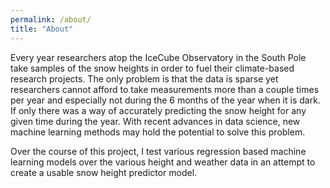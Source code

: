 ```yaml
---
permalink: /about/
title: "About"
---
```


Every year researchers atop the IceCube Observatory in the South Pole take samples of the snow heights in order to fuel their climate-based research projects. The only problem is that the data is sparse yet researchers cannot afford to take measurements more than a couple times per year and especially not during the 6 months of the year when it is dark. If only there was a way of accurately predicting the snow height for any given time during the year. With recent advances in data science, new machine learning methods may hold the potential to solve this problem. 

Over the course of this project, I test various regression based machine learning models over the various height and weather data in an attempt to create a usable snow height predictor model. 
